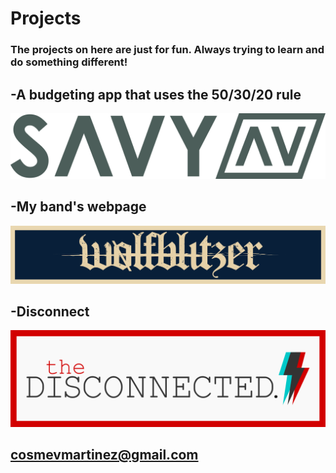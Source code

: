 # Projects
### The projects on here are just for fun. Always trying to learn and do something different!
## -A budgeting app that uses the 50/30/20 rule 
[![Savvy](savvy/SavvyLogo.png)](savvy)
## -My band's webpage
[![Savvy](wolfblitzer/wolfBanner1.png)](wolfblitzer)
## -Disconnect
[![disconnect](disconnect/DisconnectLogo.png)](disconnect)

## cosmevmartinez@gmail.com
